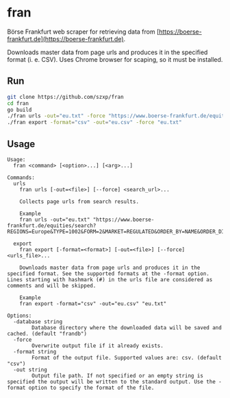 # fran
Börse Frankfurt web scraper for retrieving data from [https://boerse-frankfurt.de](https://boerse-frankfurt.de).

Downloads master data from page urls and produces it in the specified format (i. e. CSV). Uses Chrome browser for scaping, so it must be installed.

## Run
```bash
git clone https://github.com/szxp/fran
cd fran
go build
./fran urls -out="eu.txt" -force "https://www.boerse-frankfurt.de/equities/search?REGIONS=Europe&TYPE=1002&FORM=2&MARKET=REGULATED&ORDER_BY=NAME&ORDER_DIRECTION=ASC"
./fran export -format="csv" -out="eu.csv" -force "eu.txt"
```

## Usage
```
Usage:
  fran <command> [<option>...] [<arg>...]

Commands:
  urls
    fran urls [-out=<file>] [--force] <search_url>...

    Collects page urls from search results.

    Example
    fran urls -out="eu.txt" "https://www.boerse-frankfurt.de/equities/search?REGIONS=Europe&TYPE=1002&FORM=2&MARKET=REGULATED&ORDER_BY=NAME&ORDER_DIRECTION=ASC"

  export
    fran export [-format=<format>] [-out=<file>] [--force] <urls_file>...

    Downloads master data from page urls and produces it in the specified format. See the supported formats at the -format option. Lines starting with hashmark (#) in the urls file are considered as comments and will be skipped.

    Example
    fran export -format="csv" -out="eu.csv" "eu.txt"

Options:
  -database string
        Database directory where the downloaded data will be saved and cached. (default "frandb")
  -force
        Overwrite output file if it already exists.
  -format string
        Format of the output file. Supported values are: csv. (default "csv")
  -out string
        Output file path. If not specified or an empty string is specified the output will be written to the standard output. Use the -format option to specify the format of the file.
```
